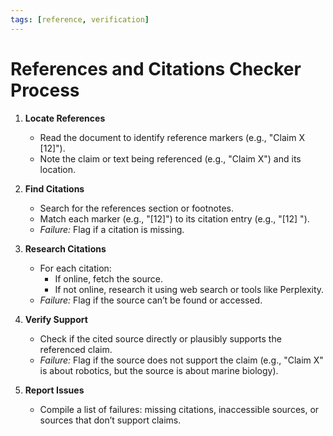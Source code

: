 ```yaml
---
tags: [reference, verification]
---
```


# References and Citations Checker Process

1. **Locate References**  
   - Read the document to identify reference markers (e.g., "Claim X [12]").  
   - Note the claim or text being referenced (e.g., "Claim X") and its location.

2. **Find Citations**  
   - Search for the references section or footnotes.  
   - Match each marker (e.g., "[12]") to its citation entry (e.g., "[12] <citation>").  
   - *Failure:* Flag if a citation is missing.

3. **Research Citations**  
   - For each citation:  
     - If online, fetch the source.  
     - If not online, research it using web search or tools like Perplexity.  
   - *Failure:* Flag if the source can’t be found or accessed.

4. **Verify Support**  
   - Check if the cited source directly or plausibly supports the referenced claim.  
   - *Failure:* Flag if the source does not support the claim (e.g., "Claim X" is about robotics, but the source is about marine biology).

5. **Report Issues**  
   - Compile a list of failures: missing citations, inaccessible sources, or sources that don’t support claims.